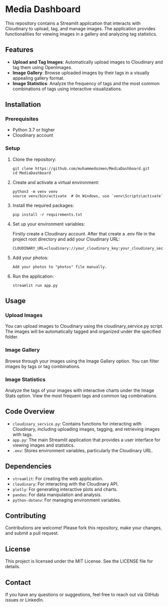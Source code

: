 # Media Dashboard

This repository contains a Streamlit application that interacts with Cloudinary to upload, tag, and manage images. The application provides functionalities for viewing images in a gallery and analyzing tag statistics.

## Features

- **Upload and Tag Images**: Automatically upload images to Cloudinary and tag them using OpenImages.
- **Image Gallery**: Browse uploaded images by their tags in a visually appealing gallery format.
- **Image Statistics**: Analyze the frequency of tags and the most common combinations of tags using interactive visualizations.

## Installation

### Prerequisites

- Python 3.7 or higher
- Cloudinary account

### Setup

1. Clone the repository:

   ```
   git clone https://github.com/muhammedozmen/MediaDashboard.git
   cd MediaDashboard
   ```

2. Create and activate a virtual environment:

   ```
   python3 -m venv venv
   source venv/bin/activate  # On Windows, use `venv\Scripts\activate`
   ```

3. Install the required packages:

   ```
   pip install -r requirements.txt
   ```

4. Set up your environment variables:
   
   Firstly create a Cloudinary account. After that create a .env file in the project root directory and add your Cloudinary URL:
   ```
   CLOUDINARY_URL=cloudinary://your_cloudinary_key:your_cloudinary_secret@your_cloudinary_cloud_name
   ```

5. Add your photos:

    ```
    Add your photos to "photos" file manually.
    ```

7. Run the application:

   ```
   streamlit run app.py
   ```

## Usage

### Upload Images

You can upload images to Cloudinary using the cloudinary_service.py script. The images will be automatically tagged and organized under the specified folder.

### Image Gallery

Browse through your images using the Image Gallery option. You can filter images by tags or tag combinations.

### Image Statistics

Analyze the tags of your images with interactive charts under the Image Stats option. View the most frequent tags and common tag combinations.

## Code Overview

- `cloudinary_service.py`: Contains functions for interacting with Cloudinary, including uploading images, tagging, and retrieving images with tags.
- `app.py`: The main Streamlit application that provides a user interface for viewing images and statistics.
- `.env`: Stores environment variables, particularly the Cloudinary URL.

## Dependencies

- `streamlit`: For creating the web application.
- `cloudinary`: For interacting with the Cloudinary API.
- `plotly`: For generating interactive plots and charts.
- `pandas`: For data manipulation and analysis.
- `python-dotenv`: For managing environment variables.

## Contributing

Contributions are welcome! Please fork this repository, make your changes, and submit a pull request.

## License

This project is licensed under the MIT License. See the LICENSE file for details.

## Contact

If you have any questions or suggestions, feel free to reach out via GitHub issues or LinkedIn.
